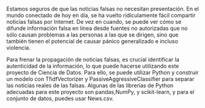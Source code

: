 Estamos seguros de que las noticias falsas no necesitan presentación. En el mundo conectado de hoy en día, se ha vuelto ridículamente fácil compartir noticias falsas por Internet. De vez en cuando, se puede ver cómo se difunde información falsa en línea desde fuentes no autorizadas que no sólo causan problemas a las personas a las que se dirigen, sino que también tienen el potencial de causar pánico generalizado e incluso violencia.

Para frenar la propagación de noticias falsas, es crucial identificar la autenticidad de la información, lo que puede hacerse utilizando este proyecto de Ciencia de Datos. Para ello, se puede utilizar Python y construir un modelo con TfidfVectorizer y PassiveAggressiveClassifier para separar las noticias reales de las falsas. Algunas de las librerías de Python adecuadas para este proyecto son pandas,NumPy, y scikit-learn, y para el conjunto de datos, puedes usar News.csv.
